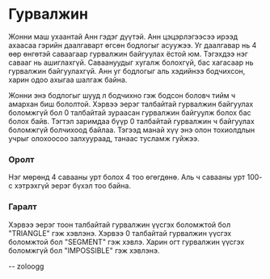 Гурвалжин
=========
Жонни маш ухаантай Анн гэдэг дүүтэй. Анн цэцэрлэгээсээ ирээд ахаасаа гэрийн
даалгаварт өгсөн бодлогыг асуужээ. Уг даалгавар нь $4$ өөр өнгөтэй саваагаар
гурвалжин байгуулах ёстой юм. Тэгэхдээ нэг савааг нь ашиглахгүй. Саваануудыг
хугалж болохгүй, бас хагасаар нь гурвалжин байгуулахгүй. Анн уг бодлогыг аль
хэдийнээ бодчихсон, харин одоо ахыгаа шалгаж байна.

Жонни энэ бодлогыг шууд л бодчихно гэж бодсон боловч тийм ч амархан биш
бололтой. Хэрвээ эерэг талбайтай гурвалжин байгуулах боломжгүй бол $0$ талбайтай
зураасан гурвалжин байгуулж болох бас болох байв. Тэгтэл заримдаа бүүр
$0$ талбайтай гурвалжин ч байгуулах боломжгүй болчихоод байлаа. Тэгээд манай хүү
энэ олон тохиолдлын учрыг олохоосоо залхуураад, танаас тусламж гуйжээ.


### Оролт
Нэг мөрөнд $4$ савааны урт болох $4$ тоо өгөгдөнө. Аль ч савааны урт $100$-с
хэтрэхгүй эерэг бүхэл тоо байна.


### Гаралт
Хэрвээ эерэг тоон талбайтай гурвалжин үүсгэх боломжтой бол "TRIANGLE" гэж
хэвлэнэ. Хэрвээ $0$ талбайтай гурвалжин үүсгэх боломжтой бол "SEGMENT" гэж
хэвлэ. Харин огт гурвалжин үүсгэх боломжгүй бол "IMPOSSIBLE" гэж хэвлэнэ.

-- zoloogg
